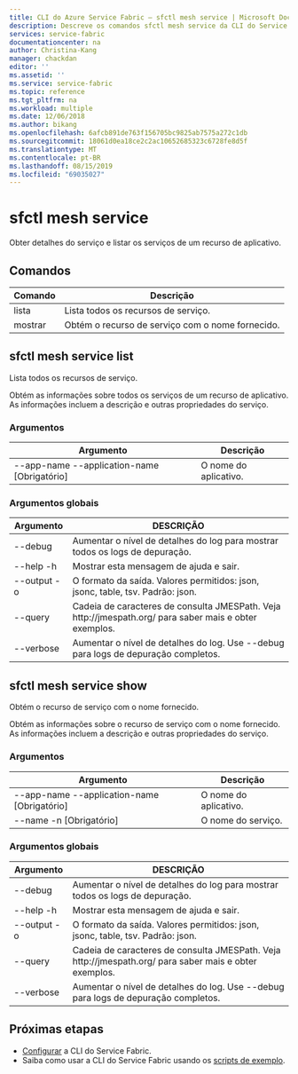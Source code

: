 ```yaml
---
title: CLI do Azure Service Fabric – sfctl mesh service | Microsoft Docs
description: Descreve os comandos sfctl mesh service da CLI do Service Fabric.
services: service-fabric
documentationcenter: na
author: Christina-Kang
manager: chackdan
editor: ''
ms.assetid: ''
ms.service: service-fabric
ms.topic: reference
ms.tgt_pltfrm: na
ms.workload: multiple
ms.date: 12/06/2018
ms.author: bikang
ms.openlocfilehash: 6afcb891de763f156705bc9825ab7575a272c1db
ms.sourcegitcommit: 18061d0ea18ce2c2ac10652685323c6728fe8d5f
ms.translationtype: MT
ms.contentlocale: pt-BR
ms.lasthandoff: 08/15/2019
ms.locfileid: "69035027"
---
```

# <a name="sfctl-mesh-service"></a>sfctl mesh service
Obter detalhes do serviço e listar os serviços de um recurso de aplicativo.

## <a name="commands"></a>Comandos

|Comando|Descrição|
| --- | --- |
| lista | Lista todos os recursos de serviço. |
| mostrar | Obtém o recurso de serviço com o nome fornecido. |

## <a name="sfctl-mesh-service-list"></a>sfctl mesh service list
Lista todos os recursos de serviço.

Obtém as informações sobre todos os serviços de um recurso de aplicativo. As informações incluem a descrição e outras propriedades do serviço.

### <a name="arguments"></a>Argumentos

|Argumento|Descrição|
| --- | --- |
| --app-name --application-name [Obrigatório] | O nome do aplicativo. |

### <a name="global-arguments"></a>Argumentos globais

|Argumento|DESCRIÇÃO|
| --- | --- |
| --debug | Aumentar o nível de detalhes do log para mostrar todos os logs de depuração. |
| --help -h | Mostrar esta mensagem de ajuda e sair. |
| --output -o | O formato da saída.  Valores permitidos\: json, jsonc, table, tsv.  Padrão\: json. |
| --query | Cadeia de caracteres de consulta JMESPath. Veja http\://jmespath.org/ para saber mais e obter exemplos. |
| --verbose | Aumentar o nível de detalhes do log. Use --debug para logs de depuração completos. |

## <a name="sfctl-mesh-service-show"></a>sfctl mesh service show
Obtém o recurso de serviço com o nome fornecido.

Obtém as informações sobre o recurso de serviço com o nome fornecido. As informações incluem a descrição e outras propriedades do serviço.

### <a name="arguments"></a>Argumentos

|Argumento|Descrição|
| --- | --- |
| --app-name --application-name [Obrigatório] | O nome do aplicativo. |
| --name -n                     [Obrigatório] | O nome do serviço. |

### <a name="global-arguments"></a>Argumentos globais

|Argumento|DESCRIÇÃO|
| --- | --- |
| --debug | Aumentar o nível de detalhes do log para mostrar todos os logs de depuração. |
| --help -h | Mostrar esta mensagem de ajuda e sair. |
| --output -o | O formato da saída.  Valores permitidos\: json, jsonc, table, tsv.  Padrão\: json. |
| --query | Cadeia de caracteres de consulta JMESPath. Veja http\://jmespath.org/ para saber mais e obter exemplos. |
| --verbose | Aumentar o nível de detalhes do log. Use --debug para logs de depuração completos. |


## <a name="next-steps"></a>Próximas etapas
- [Configurar](service-fabric-cli.md) a CLI do Service Fabric.
- Saiba como usar a CLI do Service Fabric usando os [scripts de exemplo](/azure/service-fabric/scripts/sfctl-upgrade-application).